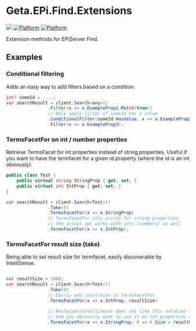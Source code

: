 # Geta.EPi.Find.Extensions

![](http://tc.geta.no/app/rest/builds/buildType:(id:TeamFrederik_EPiFindExtensions_EPiFindExtensionsDebug)/statusIcon)
[![Platform](https://img.shields.io/badge/Platform-.NET%204.5.2-blue.svg?style=flat)](https://msdn.microsoft.com/en-us/library/w0x726c2%28v=vs.110%29.aspx)
[![Platform](https://img.shields.io/badge/Episerver-%2010-orange.svg?style=flat)](http://world.episerver.com/cms/)


Extension methods for EPiServer Find.

## Examples

### Conditional filtering
Adds an easy way to add filters based on a condition.
```csharp
int? someId = ....;
var searchResult = client.Search<any>()
                .Filter(x => x.ExampleProp1.Match(true))
				// Only apply filter if someId has a value
                .ConditionalFilter(someId.HasValue, x => x.ExampleProp2.Match(someId.Value))
				.Filter(x => x.ExampleProp3);
```

### TermsFacetFor on int / number properties
Retrieve TermsFacet for int properties instead of string properties.
Useful if you want to have the termfacet for a given id property (where the id is an int obviously).
```csharp
public class Test {
	public virtual string StringProp { get; set; }
	public virtual int IntProp { get; set; }
}

var searchResult = client.Search<Test>()
                .Take(0)
                .TermsFacetFor(x => x.StringProp)
				// TermsFacetFor only exists for string properties
				// The actual api works with ints (numbers) as well
				.TermsFacetFor(x => x.IntProp);
```

### TermsFacetFor result size (take)
Being able to set result size for termfacet, easily discoverable by IntelliSense.
```csharp

var resultSize = 1000;
var searchResult = client.Search<Test>()
                .Take(0)
				// Easily add resultSize to TermsFacetFor
                .TermsFacetFor(x => x.IntProp, resultSize)
				
				// Resharper/IntelliSense does not like this notation too much
				// And you obviously want to use it on int properties as well right!?
				.TermsFacetFor(x => x.StringProp, r => r.Size = resultSize);
```
